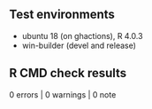## Test environments

* ubuntu 18 (on ghactions), R 4.0.3
* win-builder (devel and release)

## R CMD check results

0 errors | 0 warnings | 0 note
